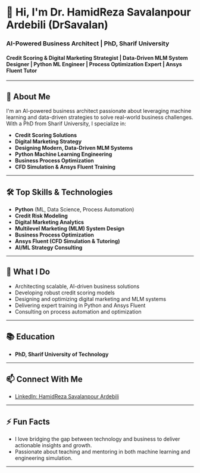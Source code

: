 # 👋 Hi, I'm Dr. HamidReza Savalanpour Ardebili (DrSavalan) 

### AI-Powered Business Architect | PhD, Sharif University  
#### Credit Scoring & Digital Marketing Strategist | Data-Driven MLM System Designer | Python ML Engineer | Process Optimization Expert | Ansys Fluent Tutor

---

## 🚀 About Me

I'm an AI-powered business architect passionate about leveraging machine learning and data-driven strategies to solve real-world business challenges. With a PhD from Sharif University, I specialize in:

- **Credit Scoring Solutions**
- **Digital Marketing Strategy**
- **Designing Modern, Data-Driven MLM Systems**
- **Python Machine Learning Engineering**
- **Business Process Optimization**
- **CFD Simulation & Ansys Fluent Training**

---

## 🛠️ Top Skills & Technologies

- **Python** (ML, Data Science, Process Automation)
- **Credit Risk Modeling**
- **Digital Marketing Analytics**
- **Multilevel Marketing (MLM) System Design**
- **Business Process Optimization**
- **Ansys Fluent (CFD Simulation & Tutoring)**
- **AI/ML Strategy Consulting**

---

## 🌟 What I Do

- Architecting scalable, AI-driven business solutions  
- Developing robust credit scoring models  
- Designing and optimizing digital marketing and MLM systems  
- Delivering expert training in Python and Ansys Fluent  
- Consulting on process automation and optimization

---

## 📚 Education

- **PhD, Sharif University of Technology**

---

## 📫 Connect With Me

- [LinkedIn: HamidReza Savalanpour Ardebili](https://www.linkedin.com/in/hamidreza-savalanpour-ardebili)

---

## ⚡ Fun Facts

- I love bridging the gap between technology and business to deliver actionable insights and growth.
- Passionate about teaching and mentoring in both machine learning and engineering simulation.

---

<!--
GitHub stats, trophies, or featured projects can be added below if provided.
-->
